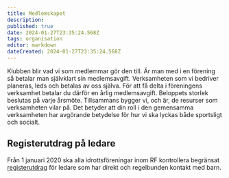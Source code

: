 ```yaml
---
title: Medlemskapet
description: 
published: true
date: 2024-01-27T23:35:24.568Z
tags: organisation
editor: markdown
dateCreated: 2024-01-27T23:35:24.568Z
---
```


Klubben blir vad vi som medlemmar gör den till. Är man med i en förening så betalar man självklart sin medlemsavgift. Verksamheten som vi bedriver planeras, leds och betalas av oss själva. För att få delta i föreningens verksamhet betalar du därför en årlig medlemsavgift. Beloppets storlek beslutas på varje årsmöte. Tillsammans bygger vi, och är, de resurser som verksamheten vilar på. Det betyder att din roll i den gemensamma verksamheten har avgörande betydelse för hur vi ska lyckas
både sportsligt och socialt.

## Registerutdrag på ledare
Från 1 januari 2020 ska alla idrottsföreningar inom RF kontrollera begränsat [registerutdrag](/registerutdrag) för ledare som har direkt och regelbunden kontakt med barn.
